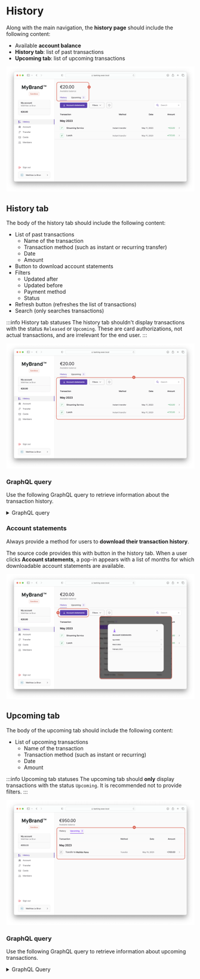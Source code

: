 # History

Along with the main navigation, the **history page** should include the following content:

- Available **account balance**
- **History tab**: list of past transactions
- **Upcoming tab**: list of upcoming transactions

![Screenshot of the main history page with a callout on account balance and tabs](./images/history-main.png)

## History tab

The body of the history tab should include the following content:

- List of past transactions
  - Name of the transaction
  - Transaction method (such as instant or recurring transfer)
  - Date
  - Amount
- Button to download account statements
- Filters
  - Updated after
  - Updated before
  - Payment method
  - Status
- Refresh button (refreshes the list of transactions)
- Search (only searches transactions)

:::info History tab statuses
The history tab shouldn't display transactions with the status `Released` or `Upcoming`.
These are card authorizations, not actual transactions, and are irrelevant for the end user.
:::

![Screenshot of the history tab with a callout on body content](./images/history-tab-history.png)

### GraphQL query

Use the following GraphQL query to retrieve information about the transaction history.

<details>
<summary>GraphQL query</summary>

```graphql
query {
  account(accountId: $ACCOUNT_ID) {
    transactions(first: $first, after: $after, filters: $filters, orderBy: $orderBy) {
      pageInfo {
        endCursor
        hasNextPage
      }
      edges {
        node {
          ...TransactionDetails
        }
      }
    }
  }
}
```

</details>

### Account statements

Always provide a method for users to **download their transaction history**.

The source code provides this with button in the history tab.
When a user clicks **Account statements**, a pop-in appears with a list of months for which downloadable account statements are available.

![Screenshot of the history tab with a callout on download account statement button](./images/history-account-statements.png)

## Upcoming tab

The body of the upcoming tab should include the following content:

- List of upcoming transactions
  - Name of the transaction
  - Transaction method (such as instant or recurring)
  - Date
  - Amount

:::info Upcoming tab statuses
The upcoming tab should **only** display transactions with the status `Upcoming`.
It is recommended not to provide filters.
:::

![Screenshot of the upcoming tab with a callout on body content](./images/history-tab-upcoming.png)

### GraphQL query

Use the following GraphQL query to retrieve information about upcoming transactions.

<details>
<summary>GraphQL Query</summary>

```graphql
query {
  account(accountId: $ACCOUNT_ID) {
    transactions(
      first: $first
      after: $after
      filters: { status: Upcoming }
      orderBy: { field: executionDate, direction: Asc }
    ) {
      pageInfo {
        endCursor
        hasNextPage
      }
      edges {
        node {
          ...TransactionDetails
        }
      }
    }
  }
}
```

</details>
